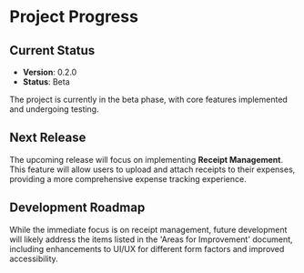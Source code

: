# Project Progress

## Current Status

- **Version**: 0.2.0
- **Status**: Beta

The project is currently in the beta phase, with core features implemented and undergoing testing.

## Next Release

The upcoming release will focus on implementing **Receipt Management**. This feature will allow users to upload and attach receipts to their expenses, providing a more comprehensive expense tracking experience.

## Development Roadmap

While the immediate focus is on receipt management, future development will likely address the items listed in the 'Areas for Improvement' document, including enhancements to UI/UX for different form factors and improved accessibility.
